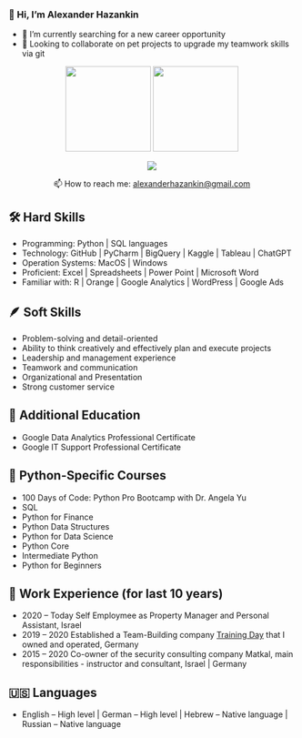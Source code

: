 ### 👋 Hi, I’m Alexander Hazankin
* 👀 I’m currently searching for a new career opportunity
* 🐶 Looking to collaborate on pet projects to upgrade my teamwork skills via git

<p align='center'>
   <a href="https://github-readme-stats.vercel.app/api?username=hazankin&show_icons=true&count_private=true">
       <img height=150 src="https://github-readme-stats.vercel.app/api?username=hazankin&show_icons=true&count_private=true"/></a>
   <a href="https://github.com/alexanderhazankin/hazankin/github-readme-stats">
       <img height=150 src="https://github-readme-stats.vercel.app/api/top-langs/?username=hazankin&layout=compact"/></a>
</p>
 
<p align='center'>
   <a href="https://www.linkedin.com/in/hazankin/">
       <img src="https://img.shields.io/badge/linkedin-%230077B5.svg?&style=for-the-badge&logo=linkedin&logoColor=white"/>
   </a>

<p align='center'>
   📫 How to reach me: <a href='mailto:alexanderhazankin@gmail.com'>alexanderhazankin@gmail.com</a>
</p>


## 🛠 Hard Skills
* Programming:	Python | SQL languages 
* Technology:	GitHub | PyCharm | BigQuery | Kaggle | Tableau | ChatGPT 
* Operation Systems:	MacOS | Windows 
* Proficient:		Excel | Spreadsheets | Power Point | Microsoft Word 
* Familiar with:	R | Orange | Google Analytics | WordPress | Google Ads


## 🪶 Soft Skills
* Problem-solving and detail-oriented
* Ability to think creatively and effectively plan and execute projects
* Leadership and management experience
* Teamwork and communication
* Organizational and Presentation
* Strong customer service

## 🏫 Additional Education
* Google Data Analytics Professional Certificate
* Google IT Support Professional Certificate

## 🐍 Python-Specific Courses
* 100 Days of Code: Python Pro Bootcamp with Dr. Angela Yu
* SQL
* Python for Finance
* Python Data Structures
* Python for Data Science
* Python Core
* Intermediate Python
* Python for Beginners

## 💼 Work Experience (for last 10 years)
* 2020	– Today	Self Employmee as Property Manager and Personal Assistant, Israel
* 2019 – 2020   Established a Team-Building company [Training Day](https://instagram.com/trainingdaydeutschland) that I owned and operated, Germany
* 2015 – 2020	Co-owner of the security consulting company Matkal, main responsibilities - instructor and consultant, Israel | Germany

## 🇺🇸 Languages
* English – High level | German – High level | Hebrew – Native language | Russian – Native language
